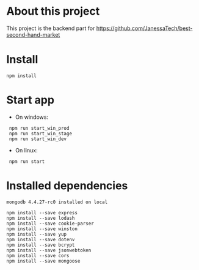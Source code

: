 # About this project

This project is the backend part for https://github.com/JanessaTech/best-second-hand-market

# Install

```
npm install
```

# Start app

- On windows:

```
 npm run start_win_prod
 npm run start_win_stage
 npm run start_win_dev
```

- On linux:

```
 npm run start
```

# Installed dependencies

```
mongodb 4.4.27-rc0 installed on local

npm install --save express
npm install --save lodash
npm install --save cookie-parser
npm install --save winston
npm install --save yup
npm install --save dotenv
npm install --save bcrypt
npm install --save jsonwebtoken
npm install --save cors
npm install --save mongoose

```
